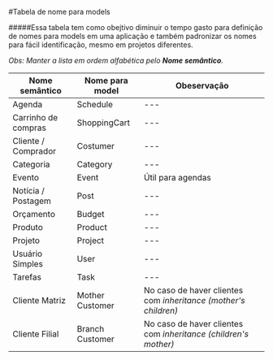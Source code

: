 #Tabela de nome para models

#####Essa tabela tem como obejtivo diminuir o tempo gasto para definição de nomes para models em uma aplicação e também padronizar os nomes para fácil identificação, mesmo em projetos diferentes.

*Obs: Manter a lista em ordem alfabética pelo **Nome semântico**.*

Nome semântico | Nome para model | Obeservação
--- | --- | ---
Agenda | Schedule | ---
Carrinho de compras | ShoppingCart |---
Cliente / Comprador | Costumer | ---
Categoria | Category | ---
Evento | Event | Útil para agendas
Notícia / Postagem | Post | ---
Orçamento | Budget | ---
Produto | Product | ---
Projeto | Project | ---
Usuário Simples | User | ---
Tarefas | Task | ---
Cliente Matriz | Mother Customer | No caso de haver clientes com *inheritance (mother's children)*
Cliente Filial | Branch Customer | No caso de haver clientes com *inheritance (children's mother)*
